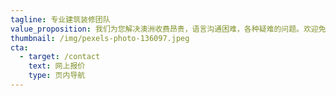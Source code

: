 ```yaml
---
tagline: 专业建筑装修团队
value_proposition: 我们为您解决澳洲收费昂贵，语言沟通困难，各种疑难的问题。欢迎免费咨询
thumbnail: /img/pexels-photo-136097.jpeg
cta:
  - target: /contact
    text: 网上报价
    type: 页内导航
---
```


